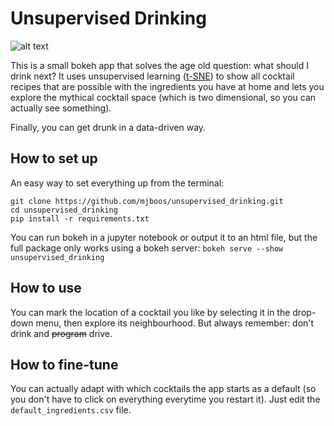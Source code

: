 # Unsupervised Drinking

![alt text](https://github.com/mjboos/unsupervised_drinking/usage.gif "Tasty...")

This is a small bokeh app that solves the age old question: what should I drink next?
It uses unsupervised learning ([t-SNE](https://en.wikipedia.org/wiki/T-distributed_stochastic_neighbor_embedding)) to show all cocktail recipes that are possible with the ingredients you have at home and lets you explore the mythical cocktail space (which is two dimensional, so you can actually see something).

Finally, you can get drunk in a data-driven way.

## How to set up

An easy way to set everything up from the terminal:
```
git clone https://github.com/mjboos/unsupervised_drinking.git
cd unsupervised_drinking
pip install -r requirements.txt
```

You can run bokeh in a jupyter notebook or output it to an html file, but the full package only works using a bokeh server:
`bokeh serve --show unsupervised_drinking`

## How to use

You can mark the location of a cocktail you like by selecting it in the drop-down menu, then explore its neighbourhood.
But always remember: don't drink and ~~program~~ drive. 

## How to fine-tune

You can actually adapt with which cocktails the app starts as a default (so you don't have to click on everything everytime you restart it). Just edit the `default_ingredients.csv` file.

